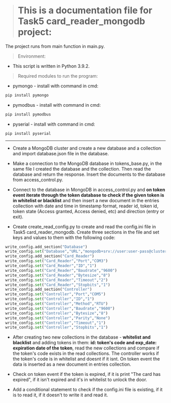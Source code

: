> # This is a documentation file for Task5 card_reader_mongodb project:

The project runs from main function in main.py.

> Environment:

* This script is written in Python 3.9.2.

> Required modules to run the program:

* pymongo - install with command in cmd:
```py
pip install pymongo
```

* pymodbus - install with command in cmd:
```py
pip install pymodbus
```

* pyserial - install with command in cmd:
```py
pip install pyserial
```

---

* Create a MongoDB cluster and create a new database and a collection and import database.json file in the database.

* Make a connection to the MongoDB database in tokens_base.py, in the same file I created the database and the collection. Then read the database and return the response. Insert the documents to the database from access_control.py.


* Connect to the database in MongoDB in access_control.py and **on token event iterate through the token database to check if the given token is in whitelist or blacklist** and then insert a new document in the entries collection with date and time in timestamp format, reader id, token id, token state (Access granted, Access denied, etc) and direction (entry or exit).

* Create create_read_config.py to create and read the config.ini file in Task5 card_reader_mongodb.
Create three sections in the file and set keys and values to them with the following code:

```py
write_config.add_section("Database")
write_config.set("Database","URL","mongodb+srv://user:user-pass@cluster0.jfrs3.mongodb.net/myFirstDatabase?retryWrites=true&w=majority")
write_config.add_section("Card_Reader")
write_config.set("Card_Reader","Port","COM3")
write_config.set("Card_Reader","ID","1")
write_config.set("Card_Reader","Baudrate","9600")
write_config.set("Card_Reader","Bytesize","8")
write_config.set("Card_Reader","Timeout","2")
write_config.set("Card_Reader","Stopbits","1")
write_config.add_section("Controller")
write_config.set("Controller","Port","COM5")
write_config.set("Controller","ID","1")
write_config.set("Controller","Method","RTU")
write_config.set("Controller","Baudrate","9600")
write_config.set("Controller","Bytesize","8")
write_config.set("Controller","Parity","None")
write_config.set("Controller","Timeout","1")
write_config.set("Controller","Stopbits","1")
```

* After creating two new collections in the database - **whitelist and blacklist** and adding tokens in them: **id: token's code and exp_date: expiration date of the token**, read the new collections and compare if the token's code exists in the read collections. The controller works if the token's code is in whitelist and doesnt if it isnt. On token event the data is inserted as a new document in entries collection.

* Check on token event if the token is expired, if it is print "The card has expired", if it isn't expired and it's in whitelist to unlock the door.

* Add a conditional statement to check if the config.ini file is existing, if it is to read it, if it doesn't to write it and read it.
